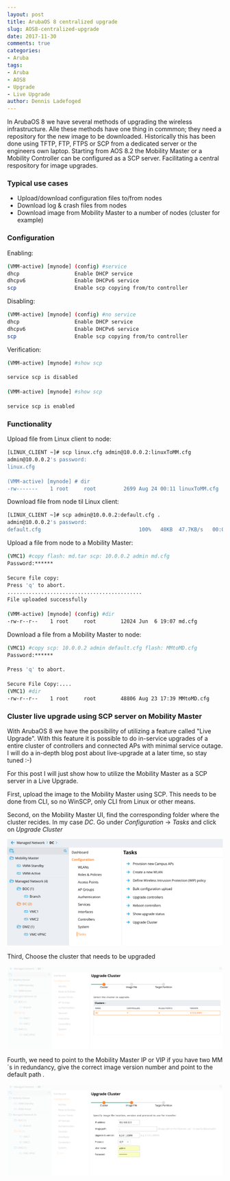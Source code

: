 ```yaml
---
layout: post
title: ArubaOS 8 centralized upgrade
slug: AOS8-centralized-upgrade
date: 2017-11-30
comments: true
categories:
- Aruba
tags:
- Aruba
- AOS8
- Upgrade
- Live Upgrade
author: Dennis Ladefoged
---
```

In ArubaOS 8 we have several methods of upgrading the wireless infrastructure. Alle these methods have one thing in commmon; they need a repository for the new image to be downloaded. Historically this has been done using TFTP, FTP, FTPS or SCP from a dedicated server or the engineers own laptop.
Starting from AOS 8.2 the Mobility Master or a Mobility Controller can be configured as a SCP server. Facilitating a central respository for image upgrades.
<!--more-->
### Typical use cases
* Upload/download configuration files to/from nodes
* Download log & crash files from nodes
* Download image from Mobility Master to a number of nodes (cluster for example)

### Configuration

Enabling:

```sh
(VMM-active) [mynode] (config) #service
dhcp                  Enable DHCP service
dhcpv6                Enable DHCPv6 service
scp                   Enable scp copying from/to controller
```

Disabling:

```sh
(VMM-active) [mynode] (config) #no service
dhcp                  Enable DHCP service
dhcpv6                Enable DHCPv6 service
scp                   Enable scp copying from/to controller
```

Verification:

```sh
(VMM-active) [mynode] #show scp

service scp is disabled

(VMM-active) [mynode] #show scp

service scp is enabled

```

### Functionality

Upload file from Linux client to node:

```sh
[LINUX_CLIENT ~]# scp linux.cfg admin@10.0.0.2:linuxToMM.cfg
admin@10.0.0.2's password:
linux.cfg 

(VMM-active) [mynode] # dir
-rw-------    1 root     root         2699 Aug 24 00:11 linuxToMM.cfg
```

Download file from node til Linux client:

```sh
[LINUX_CLIENT ~]# scp admin@10.0.0.2:default.cfg .
admin@10.0.0.2's password:
default.cfg                                100%   48KB  47.7KB/s   00:00
```

Upload a file from node to a Mobility Master:

```sh
(VMC1) #copy flash: md.tar scp: 10.0.0.2 admin md.cfg
Password:******

Secure file copy:
Press 'q' to abort.
............................................
File uploaded successfully

(VMM-active) [mynode] (config) #dir
-rw-r--r--    1 root     root        12024 Jun  6 19:07 md.cfg
```

Download a file from a Mobility Master to node:

```sh
(VMC1) #copy scp: 10.0.0.2 admin default.cfg flash: MMtoMD.cfg
Password:******

Press 'q' to abort.

Secure File Copy:....
(VMC1) #dir
-rw-r--r--    1 root     root        48806 Aug 23 17:39 MMtoMD.cfg
```

### Cluster live upgrade using SCP server on Mobility Master

With ArubaOS 8 we have the possibility of utilizing a feature called "Live Upgrade". With this feature it is possible to do in-service upgrades of a entire cluster of controllers and connected APs with minimal service outage. I will do a in-depth blog post about live-upgrade at a later time, so stay tuned :-)

For this post I will just show how to utilize the Mobility Master as a SCP server in a Live Upgrade.

First, upload the image to the Mobility Master using SCP. This needs to be done from CLI, so no WinSCP, only CLI from Linux or other means.

Second, on the Mobility Master UI, find the corresponding folder where the cluster recides. In my case _DC_. Go under _Configuration_ -> _Tasks_ and click on _Upgrade Cluster_

![step1](/assets/2017/11/step1_cluster_upgrade.png)

Third, Choose the cluster that needs to be upgraded

![step2](/assets/2017/11/step2_cluster_upgrade.png)

Fourth, we need to point to the Mobility Master IP or VIP if you have two MM´s in redundancy, give the correct image version number and point to the default path _._

![step3](/assets/2017/11/step3_cluster_upgrade.png)